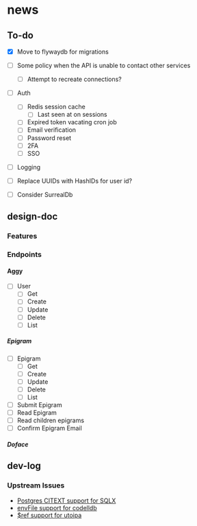 # news

## To-do

- [x] Move to flywaydb for migrations
- [ ] Some policy when the API is unable to contact other services
  - [ ] Attempt to recreate connections?
- [ ] Auth
  - [ ] Redis session cache
    - [ ] Last seen at on sessions
  - [ ] Expired token vacating cron job
  - [ ] Email verification
  - [ ] Password reset
  - [ ] 2FA
  - [ ] SSO
- [ ] Logging
- [ ] Replace UUIDs with HashIDs for user id?

- [ ] Consider SurrealDb

## design-doc

### Features

### Endpoints

#### Aggy

- [ ] User
  - [ ] Get
  - [ ] Create
  - [ ] Update
  - [ ] Delete
  - [ ] List

##### Epigram

- [ ] Epigram
  - [ ] Get
  - [ ] Create
  - [ ] Update
  - [ ] Delete
  - [ ] List
- [ ] Submit Epigram
- [ ] Read Epigram
- [ ] Read children epigrams
- [ ] Confirm Epigram Email

##### Doface

## dev-log

### Upstream Issues

- [Postgres CITEXT support for SQLX](https://github.com/launchbadge/sqlx/issues/295)
- [envFile support for codelldb](https://github.com/vadimcn/vscode-lldb/issues/506)
- [$ref support for utoipa](https://github.com/juhaku/utoipa/issues/242)
